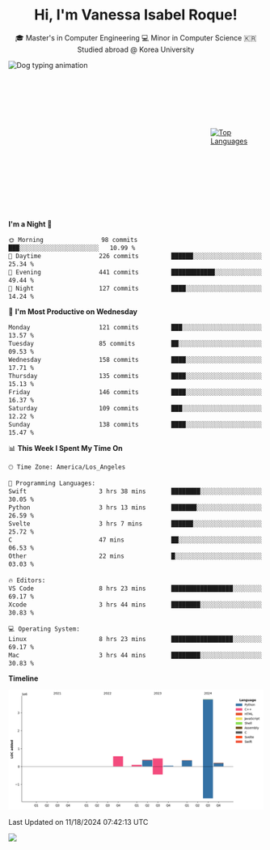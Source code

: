 <h1 align="center">Hi, I'm Vanessa Isabel Roque!</h1>

<p align="center"> 🎓 Master's in Computer Engineering 💻 Minor in Computer Science 🇰🇷 Studied abroad @ Korea University <br></p>
<div style="display: flex; justify-content: center; align-items: center;">
  <img src="https://cdn.dribbble.com/users/859807/screenshots/6284055/benny_typing_1.gif" width="400" height="300" alt="Dog typing animation">
  <a href="https://github.com/anuraghazra/github-readme-stats">
    <img src="https://github-readme-stats.vercel.app/api/top-langs/?username=vroque19" alt="Top Languages" width="400" height="300">
  </a>
</div>

 
<!--START_SECTION:waka-->
**I'm a Night 🦉** 

```text
🌞 Morning                98 commits          ███░░░░░░░░░░░░░░░░░░░░░░   10.99 % 
🌆 Daytime                226 commits         ██████░░░░░░░░░░░░░░░░░░░   25.34 % 
🌃 Evening                441 commits         ████████████░░░░░░░░░░░░░   49.44 % 
🌙 Night                  127 commits         ████░░░░░░░░░░░░░░░░░░░░░   14.24 % 
```
📅 **I'm Most Productive on Wednesday** 

```text
Monday                   121 commits         ███░░░░░░░░░░░░░░░░░░░░░░   13.57 % 
Tuesday                  85 commits          ██░░░░░░░░░░░░░░░░░░░░░░░   09.53 % 
Wednesday                158 commits         ████░░░░░░░░░░░░░░░░░░░░░   17.71 % 
Thursday                 135 commits         ████░░░░░░░░░░░░░░░░░░░░░   15.13 % 
Friday                   146 commits         ████░░░░░░░░░░░░░░░░░░░░░   16.37 % 
Saturday                 109 commits         ███░░░░░░░░░░░░░░░░░░░░░░   12.22 % 
Sunday                   138 commits         ████░░░░░░░░░░░░░░░░░░░░░   15.47 % 
```


📊 **This Week I Spent My Time On** 

```text
🕑︎ Time Zone: America/Los_Angeles

💬 Programming Languages: 
Swift                    3 hrs 38 mins       ████████░░░░░░░░░░░░░░░░░   30.05 % 
Python                   3 hrs 13 mins       ███████░░░░░░░░░░░░░░░░░░   26.59 % 
Svelte                   3 hrs 7 mins        ██████░░░░░░░░░░░░░░░░░░░   25.72 % 
C                        47 mins             ██░░░░░░░░░░░░░░░░░░░░░░░   06.53 % 
Other                    22 mins             █░░░░░░░░░░░░░░░░░░░░░░░░   03.03 % 

🔥 Editors: 
VS Code                  8 hrs 23 mins       █████████████████░░░░░░░░   69.17 % 
Xcode                    3 hrs 44 mins       ████████░░░░░░░░░░░░░░░░░   30.83 % 

💻 Operating System: 
Linux                    8 hrs 23 mins       █████████████████░░░░░░░░   69.17 % 
Mac                      3 hrs 44 mins       ████████░░░░░░░░░░░░░░░░░   30.83 % 
```

**Timeline**

![Lines of Code chart](https://raw.githubusercontent.com/vroque19/vroque19/main/assets/bar_graph.png)


 Last Updated on 11/18/2024 07:42:13 UTC
<!--END_SECTION:waka-->
![](https://komarev.com/ghpvc/?username=vroque19&color=b2a3dc&style=flat-square)
